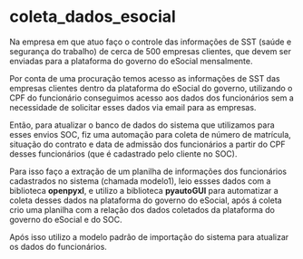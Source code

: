 # coleta_dados_esocial

Na empresa em que atuo faço o controle das informações de SST (saúde e segurança do trabalho) de cerca de 500 empresas clientes, que devem ser enviadas para a plataforma do governo do eSocial mensalmente.

Por conta de uma procuração temos acesso as informações de SST das empresas clientes dentro da plataforma do eSocial do governo, utilizando o CPF do funcionário conseguimos acesso aos dados dos funcionários sem a necessidade de solicitar esses dados via email para as empresas.

Então, para atualizar o banco de dados do sistema que utilizamos para esses envios SOC, fiz uma automação para coleta de número de matrícula, situação do contrato e data de admissão dos funcionários a partir do CPF desses funcionários (que é cadastrado pelo cliente no SOC).

Para isso faço a extração de um planilha de informações dos funcionários cadastrados no sistema (chamada modelo1), leio essses dados com a biblioteca <b>openpyxl</b>, e utilizo a biblioteca <b>pyautoGUI</b> para automatizar a coleta desses dados na plataforma do governo do eSocial, após á coleta crio uma planilha com a relação dos dados coletados da plataforma do governo do eSocial e do SOC.

Após isso utilizo a modelo padrão de importação do sistema para atualizar os dados do funcionários.
